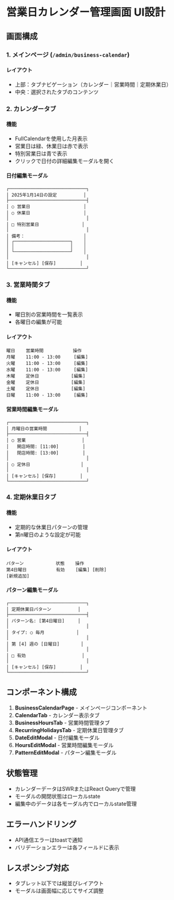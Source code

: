 # 営業日カレンダー管理画面 UI設計

## 画面構成

### 1. メインページ (`/admin/business-calendar`)

#### レイアウト
- 上部：タブナビゲーション（カレンダー｜営業時間｜定期休業日）
- 中央：選択されたタブのコンテンツ

### 2. カレンダータブ

#### 機能
- FullCalendarを使用した月表示
- 営業日は緑、休業日は赤で表示
- 特別営業日は青で表示
- クリックで日付の詳細編集モーダルを開く

#### 日付編集モーダル
```
┌─────────────────────────────┐
│ 2025年1月14日の設定          │
├─────────────────────────────┤
│ ○ 営業日                    │
│ ○ 休業日                    │
│                             │
│ □ 特別営業日                │
│                             │
│ 備考：                      │
│ ┌─────────────────────┐    │
│ │                     │    │
│ └─────────────────────┘    │
│                             │
│ [キャンセル] [保存]         │
└─────────────────────────────┘
```

### 3. 営業時間タブ

#### 機能
- 曜日別の営業時間を一覧表示
- 各曜日の編集が可能

#### レイアウト
```
曜日    営業時間           操作
月曜    11:00 - 13:00     [編集]
火曜    11:00 - 13:00     [編集]
水曜    11:00 - 13:00     [編集]
木曜    定休日            [編集]
金曜    定休日            [編集]
土曜    定休日            [編集]
日曜    11:00 - 13:00     [編集]
```

#### 営業時間編集モーダル
```
┌─────────────────────────────┐
│ 月曜日の営業時間            │
├─────────────────────────────┤
│ ○ 営業                     │
│   開店時間: [11:00]         │
│   閉店時間: [13:00]         │
│                             │
│ ○ 定休日                   │
│                             │
│ [キャンセル] [保存]         │
└─────────────────────────────┘
```

### 4. 定期休業日タブ

#### 機能
- 定期的な休業日パターンの管理
- 第n曜日のような設定が可能

#### レイアウト
```
パターン            状態    操作
第4日曜日           有効    [編集] [削除]
[新規追加]
```

#### パターン編集モーダル
```
┌─────────────────────────────┐
│ 定期休業日パターン          │
├─────────────────────────────┤
│ パターン名: [第4日曜日]     │
│                             │
│ タイプ: ○ 毎月            │
│                             │
│ 第 [4] 週の [日曜日]        │
│                             │
│ □ 有効                     │
│                             │
│ [キャンセル] [保存]         │
└─────────────────────────────┘
```

## コンポーネント構成

1. **BusinessCalendarPage** - メインページコンポーネント
2. **CalendarTab** - カレンダー表示タブ
3. **BusinessHoursTab** - 営業時間管理タブ
4. **RecurringHolidaysTab** - 定期休業日管理タブ
5. **DateEditModal** - 日付編集モーダル
6. **HoursEditModal** - 営業時間編集モーダル
7. **PatternEditModal** - パターン編集モーダル

## 状態管理

- カレンダーデータはSWRまたはReact Queryで管理
- モーダルの開閉状態はローカルstate
- 編集中のデータは各モーダル内でローカルstate管理

## エラーハンドリング

- API通信エラーはtoastで通知
- バリデーションエラーは各フィールドに表示

## レスポンシブ対応

- タブレット以下では縦並びレイアウト
- モーダルは画面幅に応じてサイズ調整